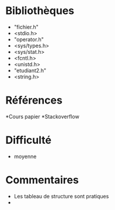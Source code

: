 # Bibliothèques
* "fichier.h"
* <stdio.h>
* "operator.h"
* <sys/types.h>
* <sys/stat.h>
* <fcntl.h>
* <unistd.h>
* "etudiant2.h"
* <string.h>

# Références
*Cours papier
*Stackoverflow

# Difficulté
* moyenne

# Commentaires
* Les tableau de structure sont pratiques
* 

